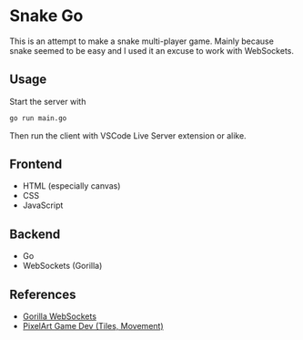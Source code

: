 # Snake Go
This is an attempt to make a snake multi-player game. Mainly because snake seemed to be easy and I used it an excuse to work with WebSockets.

## Usage
Start the server with
```bash
go run main.go
```
Then run the client with VSCode Live Server extension or alike. 

## Frontend
* HTML (especially canvas)
* CSS
* JavaScript

## Backend
* Go
* WebSockets (Gorilla)


## References
* [Gorilla WebSockets](https://www.youtube.com/watch?v=y036l6pvVEs)
* [PixelArt Game Dev (Tiles, Movement)](https://www.youtube.com/watch?v=3OpjL1cFMtg)
